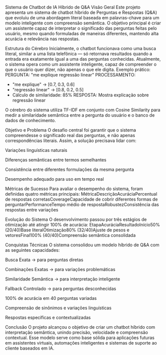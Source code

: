 Sistema de Chatbot de IA Híbrido de Q&A
Visão Geral
Este projeto apresenta um sistema de chatbot híbrido de Perguntas e Respostas (Q&A) que evoluiu de uma abordagem literal baseada em palavras-chave para um modelo inteligente com compreensão semântica.
O objetivo principal é criar um assistente capaz de interpretar o significado das perguntas feitas pelo usuário, mesmo quando formuladas de maneiras diferentes, mantendo alta acurácia e relevância nas respostas.

Estrutura do Cérebro
Inicialmente, o chatbot funcionava como uma busca literal, similar a uma lista telefônica — só retornava resultados quando a entrada era exatamente igual a uma das perguntas conhecidas.
Atualmente, o sistema opera como um assistente inteligente, capaz de compreender o que o usuário quer dizer, não apenas o que ele digita.
Exemplo prático:
PERGUNTA: "me explique regressão linear"
PROCESSAMENTO:
  - "me explique" → [0.7, 0.3, 0.6]
  - "regressão linear" → [0.8, 0.2, 0.5]
  - Cálculo de similaridade: 85%
RESPOSTA: Mostra explicação sobre regressão linear

O cérebro do sistema utiliza TF-IDF em conjunto com Cosine Similarity para medir a similaridade semântica entre a pergunta do usuário e o banco de dados de conhecimento.

Objetivo e Problema
O desafio central foi garantir que o sistema compreendesse o significado real das perguntas, e não apenas correspondências literais.
Assim, a solução precisava lidar com:


Variações linguísticas naturais


Diferenças semânticas entre termos semelhantes


Consistência entre diferentes formulações da mesma pergunta


Desempenho adequado para uso em tempo real



Métricas de Sucesso
Para avaliar o desempenho do sistema, foram definidas quatro métricas principais:
MétricaDescriçãoAcuráciaPercentual de respostas corretasCoverageCapacidade de cobrir diferentes formas de perguntarPerformanceTempo médio de respostaRobustezConsistência das respostas entre variações

Evolução do Sistema
O desenvolvimento passou por três estágios de otimização até atingir 100% de acurácia:
EtapaAcuráciaResultadoInício50% (20/40)Base literalOtimização80% (32/40)Ajuste de pesos e vetoresFinal100% (40/40)Compreensão semântica consolidada

Conquistas Técnicas
O sistema consolidou um modelo híbrido de Q&A com as seguintes capacidades:


Busca Exata → para perguntas diretas


Combinações Exatas → para variações problemáticas


Similaridade Semântica → para interpretação inteligente


Fallback Controlado → para perguntas desconhecidas


100% de acurácia em 40 perguntas variadas


Compreensão de sinônimos e variações linguísticas


Respostas específicas e contextualizadas



Conclusão
O projeto alcançou o objetivo de criar um chatbot híbrido com interpretação semântica, unindo precisão, velocidade e compreensão contextual.
Esse modelo serve como base sólida para aplicações futuras em assistentes virtuais, automações inteligentes e sistemas de suporte ao cliente baseados em IA.
